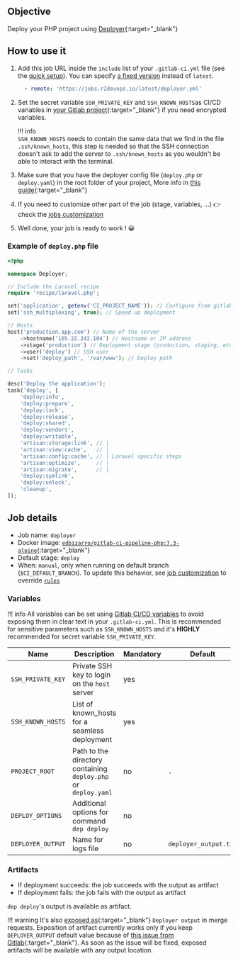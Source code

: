 ## Objective

Deploy your PHP project using [Deployer](https://deployer.org/){:target="_blank"}

## How to use it

1. Add this job URL inside the `include` list of your `.gitlab-ci.yml` file (see the [quick setup](/use-the-hub/#quick-setup)). You can specify [a fixed version](#changelog) instead of `latest`.
    ```yaml
      - remote: 'https://jobs.r2devops.io/latest/deployer.yml'
    ```
1. Set the secret variable `SSH_PRIVATE_KEY` and `SSH_KNOWN_HOSTS`as CI/CD variables in [your Gitlab project](https://docs.gitlab.com/ee/ci/variables/README.html#project-cicd-variables){:target="_blank"}
   if you need encrypted variables.  

    !!! info  
        `SSH_KNOWN_HOSTS` needs to contain the same data that we find in the file `.ssh/known_hosts`, this step is needed so that the SSH connection doesn't ask to add the server to `.ssh/known_hosts` as you wouldn't be able to interact with the terminal.  

1. Make sure that you have the deployer config file (`deploy.php` or `deploy.yaml`) in the root folder of your project, More info in [this guide](https://deployer.org/docs/getting-started.html){:target="_blank"}
1. If you need to customize other part of the job (stage, variables, ...) 👉
   check the [jobs customization](/use-the-hub/#jobs-customization)
1. Well done, your job is ready to work ! 😀

### Example of `deploy.php` file

```php
<?php

namespace Deployer;

// Include the Laravel recipe
require 'recipe/laravel.php';

set('application', getenv('CI_PROJECT_NAME')); // Configure from gitlab's env vars
set('ssh_multiplexing', true); // Speed up deployment

// Hosts
host('production.app.com') // Name of the server
    ->hostname('165.22.242.104') // Hostname or IP address
    ->stage('production') // Deployment stage (production, staging, etc)
    ->user('deploy') // SSH user
    ->set('deploy_path', '/var/www'); // Deploy path

// Tasks

desc('Deploy the application');
task('deploy', [
    'deploy:info',
    'deploy:prepare',
    'deploy:lock',
    'deploy:release',
    'deploy:shared',
    'deploy:vendors',
    'deploy:writable',
    'artisan:storage:link', // |
    'artisan:view:cache',   // |
    'artisan:config:cache', // | Laravel specific steps 
    'artisan:optimize',     // |
    'artisan:migrate',      // |
    'deploy:symlink',
    'deploy:unlock',
    'cleanup',
]);
```

## Job details

* Job name: `deployer`
* Docker image: [`edbizarro/gitlab-ci-pipeline-php:7.3-alpine`](https://hub.docker.com/r/edbizarro/gitlab-ci-pipeline-php){:target="_blank"}
* Default stage: `deploy`
* When: `manual`, only when running on default branch (`$CI_DEFAULT_BRANCH`).
  To update this behavior, see [job customization](https://r2devops.io/use-the-hub/#global) to override [`rules`](https://docs.gitlab.com/ee/ci/yaml/#rulesif)

### Variables

!!! info
    All variables can be set using [Gitlab CI/CD
    variables](https://docs.gitlab.com/ee/ci/variables/README.html#project-cicd-variables) to
    avoid exposing them in clear text in your `.gitlab-ci.yml`. This is recommended
    for sensitive parameters such as `SSH_KNOWN_HOSTS` and it's **HIGHLY**
    recommended for secret variable `SSH_PRIVATE_KEY`.

| Name | Description | Mandatory | Default |
| ---- | ----------- | --------- | ------- |
| `SSH_PRIVATE_KEY` | Private SSH key to login on the `host` server | yes | ` `
| `SSH_KNOWN_HOSTS` | List of known_hosts for a seamless deployment | yes | ` `
| `PROJECT_ROOT` | Path to the directory containing `deploy.php` or `deploy.yaml` | no | `.` |
| `DEPLOY_OPTIONS` | Additional options for command `dep deploy` | no | ` ` |
| `DEPLOYER_OUTPUT` | Name for logs file | no | `deployer_output.txt` |

### Artifacts

* If deployment succeeds: the job succeeds with the output as artifact
* If deployment fails: the job fails with the output as artifact

`dep deploy`'s output is available as artifact.

!!! warning
    It's also [exposed
    as](https://docs.gitlab.com/ee/ci/yaml/#artifactsexpose_as){:target="_blank"}
    `Deployer output` in merge requests.  Exposition of artifact currently works
    only if you keep `DEPLOYER_OUTPUT` default value because of [this issue
    from
    Gitlab](https://gitlab.com/gitlab-org/gitlab/-/issues/37129){:target="_blank"}.
    As soon as the issue will be fixed, exposed artifacts will be available
    with any output location.
